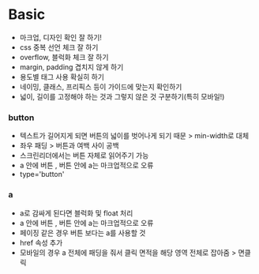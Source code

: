 # Basic

- 마크업, 디자인 확인 잘 하기!
- css 중복 선언 체크 잘 하기
- overflow, 블럭화 체크 잘 하기
- margin, padding 겹치지 않게 하기
- 용도별 태그 사용 확실히 하기
- 네이밍, 클래스, 프리픽스 등이 가이드에 맞는지 확인하기
- 넓이, 길이를 고정해야 하는 것과 그렇지 않은 것 구분하기(특히 모바일!)

### button

- 텍스트가 길어지게 되면 버튼의 넓이를 벗어나게 되기 때문 > min-width로 대체
- 좌우 패딩 > 버튼과 여백 사이 공백
- 스크린리더에서는 버튼 자체로 읽어주기 가능
- a 안에 버튼 , 버튼 안에 a는 마크업적으로 오류
- type='button'

### a

- a로 감싸게 된다면 블럭화 및 float 처리
- a 안에 버튼 , 버튼 안에 a는 마크업적으로 오류
- 페이징 같은 경우 버튼 보다는 a를 사용할 것
- href 속성 추가
- 모바일의 경우 a 전체에 패딩을 줘서 클릭 면적을 해당 영역 전체로 잡아줌 > 면클릭
